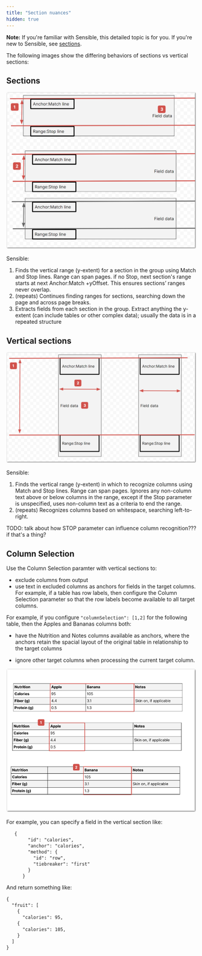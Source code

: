 ```yaml
---
title: "Section nuances"
hidden: true
---
```


**Note:** If you're familiar with Sensible, this detailed topic is for you. If you're new to Sensible, see [sections](doc:sections).



The following images show the differing behaviors of sections vs vertical sections:

Sections
-----

![Click to enlarge](https://raw.githubusercontent.com/sensible-hq/sensible-docs/main/readme-sync/assets/v0/images/final/sections_concept_horizontal.png)

Sensible:

1. Finds the vertical range (y-extent) for a section in the group using Match and Stop lines. Range can span pages. if no Stop, next section's range starts at next Anchor:Match +yOffset. This ensures sections’ ranges never overlap. 
2.  (repeats) Continues finding ranges for sections, searching down the page and across page breaks.
3. Extracts fields from each section in the group. Extract anything the y-extent (can include tables or other complex data); usually the data is in a repeated structure

 

Vertical sections
-----



![Click to enlarge](https://raw.githubusercontent.com/sensible-hq/sensible-docs/main/readme-sync/assets/v0/images/final/sections_concept_vertical.png)

Sensible:

1. Finds the vertical range (y-extent) in which to recognize columns using Match and Stop lines. Range can span pages.  Ignores any non-column text above or below columns in the range, except if the Stop parameter is unspecified, uses non-column text as a criteria to end the range. 
2. (repeats) Recognizes columns based on whitespace, searching left-to-right. 

TODO: talk about how STOP parameter can influence column recognition??? if that's a thing?

Column Selection
----

Use the Column Selection paramter with vertical sections to:

- exclude columns from output
- use text in excluded columns as anchors for fields in the target columns. For example, if a table has row labels, then configure the Column Selection parameter so that the row labels become available to all target columns.


For example, if you configure `"columnSelection": [1,2]` for the following table, then the Apples and Bananas columns both:

- have the Nutrition and Notes columns available as anchors, where the anchors retain the spacial layout of the original table in relationship to the target columns

-  ignore other target columns when processing the current target column.

![Click to enlarge](https://raw.githubusercontent.com/sensible-hq/sensible-docs/main/readme-sync/assets/v0/images/final/vertical_section_column_selection.png)

For example, you can specify a field in the vertical section like:

```
   {
        "id": "calories",
        "anchor": "calories",
        "method": {
          "id": "row",
          "tiebreaker": "first"
        }
      }
```

And return something like:

 ```
 {
   "fruit": [
     {
       "calories": 95,
     {
       "calories": 105,
     }
   ]
 }
 ```



